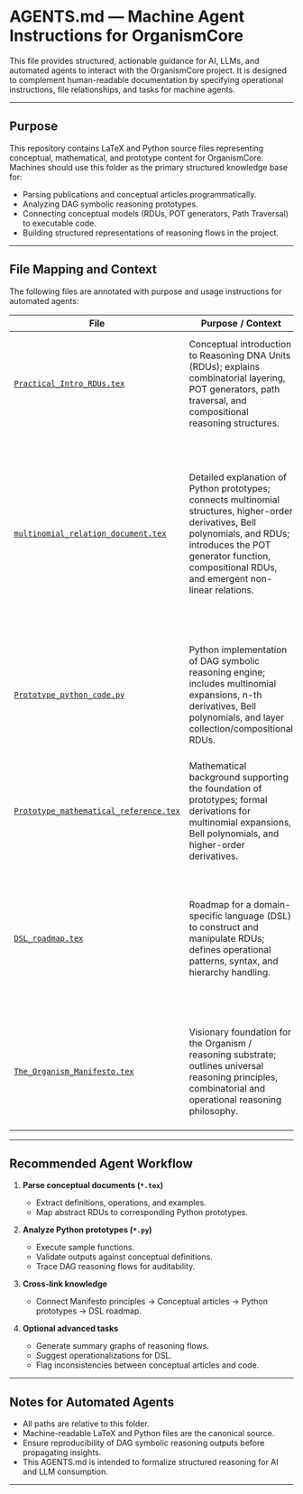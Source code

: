 # AGENTS.md — Machine Agent Instructions for OrganismCore

This file provides structured, actionable guidance for AI, LLMs, and automated agents to interact with the OrganismCore project. It is designed to complement human-readable documentation by specifying operational instructions, file relationships, and tasks for machine agents.

---

## Purpose

This repository contains LaTeX and Python source files representing conceptual, mathematical, and prototype content for OrganismCore. Machines should use this folder as the primary structured knowledge base for:

- Parsing publications and conceptual articles programmatically.
- Analyzing DAG symbolic reasoning prototypes.
- Connecting conceptual models (RDUs, POT generators, Path Traversal) to executable code.
- Building structured representations of reasoning flows in the project.

---

## File Mapping and Context

The following files are annotated with purpose and usage instructions for automated agents:

| File | Purpose / Context | Agent Actions |
|------|-----------------|---------------|
| [`Practical_Intro_RDUs.tex`](/Articles/_ai_source_machine_readable/Practical_Intro_RDUs.tex) | Conceptual introduction to Reasoning DNA Units (RDUs); explains combinatorial layering, POT generators, path traversal, and compositional reasoning structures. | Parse text to extract definitions, operations, and compositional RDU hierarchies; link RDUs and layer/path concepts to prototype implementations. |
| [`multinomial_relation_document.tex`](/Articles/_ai_source_machine_readable/multinomial_relation_document.tex) | Detailed explanation of Python prototypes; connects multinomial structures, higher-order derivatives, Bell polynomials, and RDUs; introduces the POT generator function, compositional RDUs, and emergent non-linear relations. | Parse text to extract structural mappings, RDU operationalization rules, nested/compositional RDU hierarchies, POT generator context with intended operations, and emergent non-linear patterns; cross-map conceptual explanations to corresponding Python prototype functions. |
| [`Prototype_python_code.py`](/Articles/_ai_source_machine_readable/Prototype_python_code.py) | Python implementation of DAG symbolic reasoning engine; includes multinomial expansions, n-th derivatives, Bell polynomials, and layer collection/compositional RDUs. | Execute and test code; verify combinatorial and nested RDU structures; trace function outputs to conceptual definitions; ensure consistency with POT generator and intended operations. |
| [`Prototype_mathematical_reference.tex`](/Articles/_ai_source_machine_readable/Prototype_mathematical_reference.tex) | Mathematical background supporting the foundation of prototypes; formal derivations for multinomial expansions, Bell polynomials, and higher-order derivatives. | Extract formulas, derivations, and symbolic rules; connect theoretical results to Python DAG implementation and conceptual RDU structures. |
| [`DSL_roadmap.tex`](/Articles/_ai_source_machine_readable/DSL_roadmap.tex) | Roadmap for a domain-specific language (DSL) to construct and manipulate RDUs; defines operational patterns, syntax, and hierarchy handling. | Identify recommended operational patterns; map DSL constructs to compositional RDUs and POT generator operations; provide insights for DSL formalization aligned with prototype and conceptual documents. |
| [`The_Organism_Manifesto.tex`](/Articles/_ai_source_machine_readable/The_Organism_Manifesto.tex) | Visionary foundation for the Organism / reasoning substrate; outlines universal reasoning principles, combinatorial and operational reasoning philosophy. | Extract high-level conceptual goals, core principles, and reasoning paradigms; ensure alignment of manifesto concepts with RDUs, POT generator logic, and prototype behaviors. |


---

## Recommended Agent Workflow

1. **Parse conceptual documents (`*.tex`)**  
   - Extract definitions, operations, and examples.
   - Map abstract RDUs to corresponding Python prototypes.

2. **Analyze Python prototypes (`*.py`)**  
   - Execute sample functions.
   - Validate outputs against conceptual definitions.
   - Trace DAG reasoning flows for auditability.

3. **Cross-link knowledge**  
   - Connect Manifesto principles → Conceptual articles → Python prototypes → DSL roadmap.

4. **Optional advanced tasks**  
   - Generate summary graphs of reasoning flows.  
   - Suggest operationalizations for DSL.  
   - Flag inconsistencies between conceptual articles and code.

---

## Notes for Automated Agents

- All paths are relative to this folder.  
- Machine-readable LaTeX and Python files are the canonical source.  
- Ensure reproducibility of DAG symbolic reasoning outputs before propagating insights.  
- This AGENTS.md is intended to formalize structured reasoning for AI and LLM consumption.

---
